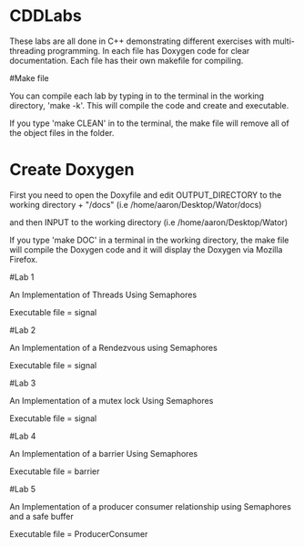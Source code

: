 # CDDLabs
These labs are all done in C++ demonstrating different exercises with multi-threading programming. 
In each file has Doxygen code for clear documentation. Each file has their own makefile for compiling.

#Make file

You can compile each lab by typing in to the terminal in the working directory, 'make -k'. This will compile the code and create and executable.

If you type 'make CLEAN' in to the terminal, the make file will remove all of the object files in the folder.

# Create Doxygen

First you need to open the Doxyfile and edit OUTPUT_DIRECTORY to the working directory + "/docs" (i.e /home/aaron/Desktop/Wator/docs)

and then INPUT to the working directory (i.e /home/aaron/Desktop/Wator)

If you type 'make DOC' in a terminal in the working directory, the make file will compile the Doxygen code and it will display the Doxygen via Mozilla Firefox.

#Lab 1

An Implementation of Threads Using Semaphores

Executable file = signal

#Lab 2

An Implementation of a Rendezvous using Semaphores

Executable file = signal

#Lab 3

An Implementation of a mutex lock Using Semaphores

Executable file = signal

#Lab 4

An Implementation of a barrier Using Semaphores

Executable file = barrier

#Lab 5

An Implementation of a producer consumer relationship using Semaphores and a safe buffer

Executable file = ProducerConsumer
